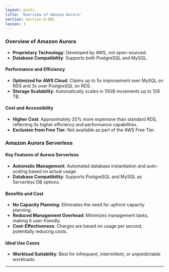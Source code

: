 ```yaml
---
layout: posts
title: 'Overview of Amazon Aurora'
section: Section-6-DBs
lesson: 3
---
```


### Overview of Amazon Aurora

- **Proprietary Technology**: Developed by AWS, not open-sourced.
- **Database Compatibility**: Supports both PostgreSQL and MySQL.
<!-- pagebreak -->

#### Performance and Efficiency

- **Optimized for AWS Cloud**: Claims up to 5x improvement over MySQL on RDS and 3x over PostgreSQL on RDS.
- **Storage Scalability**: Automatically scales in 10GB increments up to 128 TB.
<!-- pagebreak -->

#### Cost and Accessibility

- **Higher Cost**: Approximately 20% more expensive than standard RDS, reflecting its higher efficiency and performance capabilities.
- **Exclusion from Free Tier**: Not available as part of the AWS Free Tier.
<!-- pagebreak -->

### Amazon Aurora Serverless

#### Key Features of Aurora Serverless

- **Automatic Management**: Automated database instantiation and auto-scaling based on actual usage.
- **Database Compatibility**: Supports PostgreSQL and MySQL as Serverless DB options.
<!-- pagebreak -->

#### Benefits and Cost

- **No Capacity Planning**: Eliminates the need for upfront capacity planning.
- **Reduced Management Overhead**: Minimizes management tasks, making it user-friendly.
- **Cost-Effectiveness**: Charges are based on usage per second, potentially reducing costs.
<!-- pagebreak -->

#### Ideal Use Cases

- **Workload Suitability**: Best for infrequent, intermittent, or unpredictable workloads.

---
